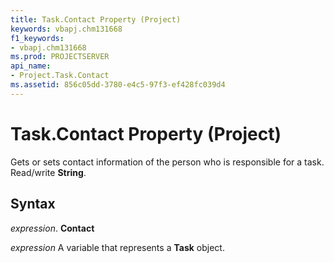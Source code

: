 ```yaml
---
title: Task.Contact Property (Project)
keywords: vbapj.chm131668
f1_keywords:
- vbapj.chm131668
ms.prod: PROJECTSERVER
api_name:
- Project.Task.Contact
ms.assetid: 856c05dd-3780-e4c5-97f3-ef428fc039d4
---
```



# Task.Contact Property (Project)

Gets or sets contact information of the person who is responsible for a task. Read/write  **String**.


## Syntax

 _expression_. **Contact**

 _expression_ A variable that represents a **Task** object.


